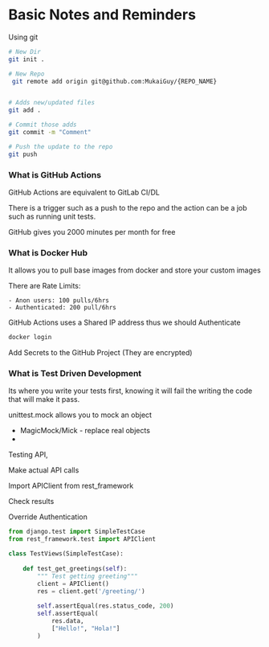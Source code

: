 # Basic Notes and Reminders

Using git

```bash
# New Dir
git init .

# New Repo
 git remote add origin git@github.com:MukaiGuy/{REPO_NAME}


# Adds new/updated files
git add .

# Commit those adds
git commit -m "Comment"

# Push the update to the repo
git push 

```



### What is GitHub Actions

GitHub Actions are equivalent to GitLab CI/DL

There is a trigger such as a push to the repo and the action can be a job such as running unit tests.

GitHub gives you 2000 minutes per month for free



### What is Docker Hub

It allows you to pull base images from docker and store your custom images

There are Rate Limits:

	- Anon users: 100 pulls/6hrs
	- Authenticated: 200 pull/6hrs



GitHub Actions uses a Shared IP address thus we should Authenticate

```bash
docker login 
```

Add Secrets to the GitHub Project (They are encrypted) 



### What is Test Driven Development

Its where you write your tests first, knowing it will fail the writing the code that will make it pass.

 



unittest.mock allows you to mock an object

- MagicMock/Mick - replace real objects
-  



Testing API, 

Make actual API calls

Import APIClient from rest_framework

Check results

Override Authentication



```py
from django.test import SimpleTestCase
from rest_framework.test import APIClient

class TestViews(SimpleTestCase):
    
    def test_get_greetings(self):
        """ Test getting greeting"""
        client = APIClient()
        res = client.get('/greeting/')
        
        self.assertEqual(res.status_code, 200)
        self.assertEqual(
        	res.data,
            ["Hello!", "Hola!"]
        )
```

